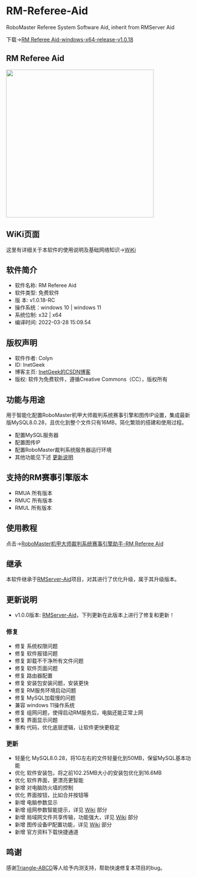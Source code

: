 # RM-Referee-Aid
RoboMaster Referee System Software Aid, inherit from RMServer Aid

下载->[RM Referee Aid-windows-x64-release-v1.0.18](https://github.com/Inetgeek/RM-Referee-Aid/releases)

## RM Referee Aid
<div algin="center">
<img src="https://s1.ax1x.com/2022/03/28/qDsMJP.png" width="400">
</div>

## WiKi页面
这里有详细关于本软件的使用说明及基础网络知识->[WiKi](https://github.com/Inetgeek/RM-Referee-Aid/wiki)

## 软件简介
- 软件名称: RM Referee Aid
- 软件类型: 免费软件
- 版    本: v1.0.18-RC
- 操作系统：windows 10 | windows 11
- 系统位制: x32 | x64
- 编译时间: 2022-03-28 15:09.54

## 版权声明
- 软件作者: Colyn
- ID: InetGeek
- 博客主页: [InetGeek的CSDN博客](https://blog.csdn.net/qq_34532102)
- 版权: 软件为免费软件，遵循Creative Commons（CC），版权所有

## 功能与用途
用于智能化配置RoboMaster机甲大师裁判系统赛事引擎和图传IP设置，集成最新版MySQL8.0.28，且优化到整个文件只有16MB，简化繁琐的搭建和使用过程。
- 配置MySQL服务器
- 配置图传IP
- 配置RoboMaster裁判系统服务器运行环境
- 其他功能见下述 [更新说明](#更新说明)

## 支持的RM赛事引擎版本
- RMUA 所有版本
- RMUC 所有版本
- RMUL 所有版本

## 使用教程
点击->[RoboMaster机甲大师裁判系统赛事引擎助手-RM Referee Aid](https://blog.csdn.net/qq_34532102/article/details/123801111)

## 继承
本软件继承于[RMServer-Aid](https://github.com/Inetgeek/RMServer-Aid)项目，对其进行了优化升级，属于其升级版本。

## 更新说明
- v1.0.0版本: [RMServer-Aid](https://github.com/Inetgeek/RMServer-Aid)，下列更新在此版本上进行了修复和更新！

### 修复
- 修复 系统权限问题
- 修复 软件报错问题
- 修复 卸载不干净所有文件问题
- 修复 软件页面问题
- 修复 路由器配置
- 修复 安装包安装问题，安装更快
- 修复 RM服务环境启动问题
- 修复 MySQL加载慢的问题
- 兼容 windows 11操作系统
- 修复 组网问题，使得启动RM服务后，电脑还能正常上网
- 修复 界面显示问题
- 重构 代码，优化底层逻辑，让软件更快更稳定

### 更新
- 轻量化 MySQL8.0.28，将1G左右的文件轻量化到50MB，保留MySQL基本功能
- 优化 软件安装包，将之前102.25MB大小的安装包优化到16.6MB
- 优化 软件界面，更漂亮更智能
- 新增 对电脑防火墙的控制
- 优化 界面按钮，比如合并按钮等
- 新增 电脑参数显示
- 新增 组网参数智能提示，详见 [Wiki](https://github.com/Inetgeek/RM-Referee-Aid/wiki) 部分
- 新增 局域网文件共享传输，功能强大，详见 [Wiki](https://github.com/Inetgeek/RM-Referee-Aid/wiki) 部分
- 新增 图传设备IP配置功能，详见 [Wiki](https://github.com/Inetgeek/RM-Referee-Aid/wiki) 部分
- 新增 官方资料下载快捷通道


## 鸣谢
感谢[Triangle-ABCD](https://blog.csdn.net/qq_40071650?spm=1000.2115.3001.5343)等人给予内测支持，帮助快速修复本项目的bug。
